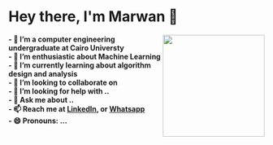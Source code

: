 # Hey there, I'm Marwan 👋

<a href="https://imgbb.com/"><img src="https://i.ibb.co/DYJVRfY/aaa.png" width=200vw heigth=200vw  align="right"/></a>

<b>
- 🔭 I’m a computer engineering undergraduate at Cairo Universty <br>
- 🔭 I’m enthusiastic about Machine Learning <br>
- 🌱 I’m currently learning about algorithm design and analysis <br>
- 👯 I’m looking to collaborate on <br>
- 🤔 I’m looking for help with ..<br>
- 💬 Ask me about ..<br>
- 📫 Reach me at <a href =https://www.linkedin.com/in/marwan8/> LinkedIn</a>, or <a href="https://api.whatsapp.com/send/?phone=201272404140">Whatsapp</a> <br>
- 😄 Pronouns: ... <br>
</b>
